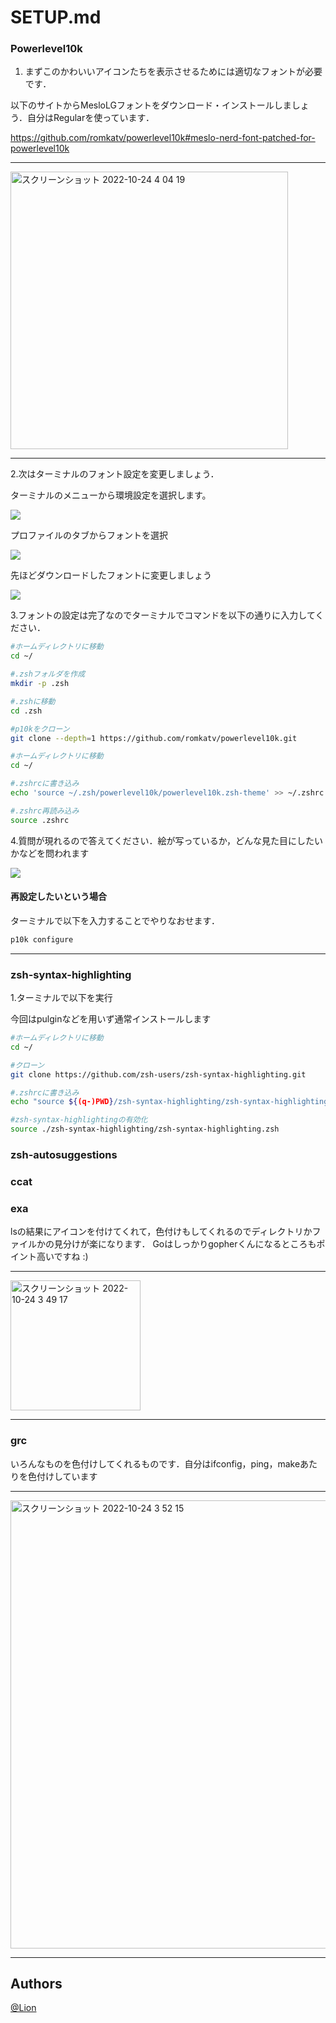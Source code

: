 # SETUP.md

### Powerlevel10k

1. まずこのかわいいアイコンたちを表示させるためには適切なフォントが必要です．

以下のサイトからMesloLGフォントをダウンロード・インストールしましょう．自分はRegularを使っています．

https://github.com/romkatv/powerlevel10k#meslo-nerd-font-patched-for-powerlevel10k

---

<img width="444" alt="スクリーンショット 2022-10-24 4 04 19" src="https://user-images.githubusercontent.com/79553411/197410748-6b9c7d05-e97c-4797-992b-9a08425b64e6.png">

---

2.次はターミナルのフォント設定を変更しましょう．

ターミナルのメニューから環境設定を選択します。

<img src="https://osmaniax.1banzaka.com/wp-content/uploads/2021/08/terminal_menu.png">

プロファイルのタブからフォントを選択

<img src="https://osmaniax.1banzaka.com/wp-content/uploads/2021/08/terminalsetting.png">

先ほどダウンロードしたフォントに変更しましょう

<img src="https://osmaniax.1banzaka.com/wp-content/uploads/2021/08/changefonts.png">

3.フォントの設定は完了なのでターミナルでコマンドを以下の通りに入力してください．

```bash
#ホームディレクトリに移動
cd ~/

#.zshフォルダを作成
mkdir -p .zsh

#.zshに移動
cd .zsh

#p10kをクローン
git clone --depth=1 https://github.com/romkatv/powerlevel10k.git

#ホームディレクトリに移動
cd ~/

#.zshrcに書き込み
echo 'source ~/.zsh/powerlevel10k/powerlevel10k.zsh-theme' >> ~/.zshrc  

#.zshrc再読み込み
source .zshrc
```

4.質問が現れるので答えてください．絵が写っているか，どんな見た目にしたいかなどを問われます

<img src="https://osmaniax.1banzaka.com/wp-content/uploads/2021/08/p10kmenu.png">

#### 再設定したいという場合

ターミナルで以下を入力することでやりなおせます．

```bash
p10k configure
```

---

### zsh-syntax-highlighting

1.ターミナルで以下を実行

今回はpulginなどを用いず通常インストールします

```bash
#ホームディレクトリに移動
cd ~/

#クローン
git clone https://github.com/zsh-users/zsh-syntax-highlighting.git

#.zshrcに書き込み
echo "source ${(q-)PWD}/zsh-syntax-highlighting/zsh-syntax-highlighting.zsh" >> ${ZDOTDIR:-$HOME}/.zshrc

#zsh-syntax-highlightingの有効化
source ./zsh-syntax-highlighting/zsh-syntax-highlighting.zsh
```

### zsh-autosuggestions



### ccat



### exa

lsの結果にアイコンを付けてくれて，色付けもしてくれるのでディレクトリかファイルかの見分けが楽になります． Goはしっかりgopherくんになるところもポイント高いですね :)

---

<img width="208" alt="スクリーンショット 2022-10-24 3 49 17" src="https://user-images.githubusercontent.com/79553411/197410154-1ed5cd4c-646d-472b-8490-4cf43aa16551.png">

---

### grc

いろんなものを色付けしてくれるものです．自分はifconfig，ping，makeあたりを色付けしています

---

<img width="717" alt="スクリーンショット 2022-10-24 3 52 15" src="https://user-images.githubusercontent.com/79553411/197410280-556941b6-f082-49aa-893e-8853c9413610.png">

---

## Authors
[@Lion](https://github.com/lion-rion)

